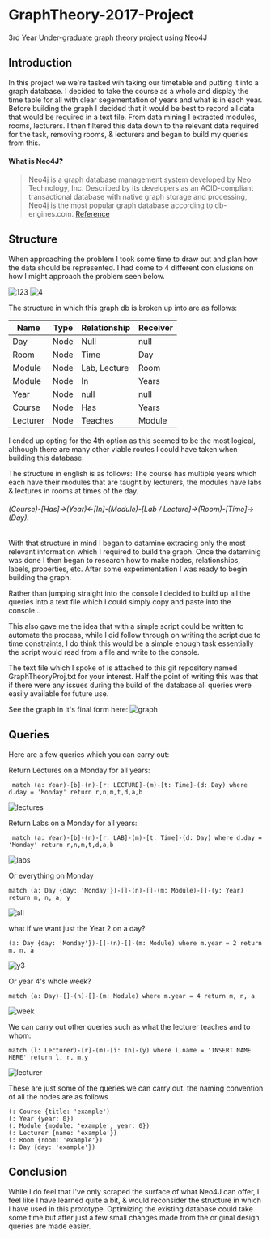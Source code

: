 # GraphTheory-2017-Project
3rd Year Under-graduate graph theory project using Neo4J

## Introduction

In this project we we're tasked wih taking our timetable and putting it into a graph database.
I decided to take the course as a whole and display the time table for all with clear segementation of years and what is in each year.
Before building the graph I decided that it would be best to record all data that would be required in a text file. 
From data mining I extracted modules, rooms, lecturers. I then filtered this data down to the relevant data required for the task, removing rooms, & lecturers and began to build my queries from this.

#### What is Neo4J?

> Neo4j is a graph database management system developed by Neo Technology, Inc. 
> Described by its developers as an ACID-compliant transactional database with native graph storage and processing, 
> Neo4j is the most popular graph database according to db-engines.com. [Reference](https://en.wikipedia.org/wiki/Neo4j)

## Structure

When approaching the problem I took some time to draw out and plan how the data should be represented.
I had come to 4 different con clusions on how I might approach the problem seen below.

![123](http://imgur.com/5YqFuIo.png)
![4](http://imgur.com/FkuX635.png)

The structure in which this graph db is broken up into are as follows:

| Name | Type | Relationship | Receiver |
| --- | --- | --- | --- |
| Day | Node | Null | null |
| Room | Node | Time | Day |
| Module | Node | Lab, Lecture | Room |
| Module | Node | In | Years |
| Year | Node | null | null |
| Course | Node | Has | Years |
| Lecturer | Node | Teaches | Module |

I ended up opting for the 4th option as this seemed to be the most logical, although there are many other viable routes I could have taken
when building this database. 

The structure in english is as follows: The course has multiple years which each have their modules that are taught by lecturers, the modules have labs & lectures in rooms at times of the day. 
###### (Course)-[Has]->(Year)<-[In]-(Module)-[Lab / Lecture]->(Room)-[Time]->(Day).

With that structure in mind I began to datamine extracing only the most relevant information which I required to build the graph.
Once the dataminig was done I then began to research how to make nodes, relationships, labels, properties, etc.
After some experimentation I was ready to begin building the graph. 

Rather than jumping straight into the console I decided to build up all the queries into a text file which I could simply copy and paste into the console...

This also gave me the idea that with a simple script could be written to automate the process, while I did follow through on writing the script due to time constraints, I do think this would be a simple enough task essentially the script would read from a file and write to the console.

The text file which I spoke of is attached to this git repository named GraphTheoryProj.txt for your interest.
Half the point of writing this was that if there were any issues during the build of the database all queries were easily available for future use. 

See the graph in it's final form here:
![graph](http://imgur.com/xMscQFW.png)

## Queries

Here are a few queries which you can carry out:

Return Lectures on a Monday for all years:
```
 match (a: Year)-[b]-(n)-[r: LECTURE]-(m)-[t: Time]-(d: Day) where d.day = 'Monday' return r,n,m,t,d,a,b
```
![lectures](http://imgur.com/rSWuXV2.png)

Return Labs on a Monday for all years:
```
 match (a: Year)-[b]-(n)-[r: LAB]-(m)-[t: Time]-(d: Day) where d.day = 'Monday' return r,n,m,t,d,a,b
```
![labs](http://imgur.com/oO8gOrP.png)

Or everything on Monday
```
match (a: Day {day: 'Monday'})-[]-(n)-[]-(m: Module)-[]-(y: Year) return m, n, a, y
```
![all](http://imgur.com/LqXUfdC.png)

what if we want just the Year 2 on a day?
```
(a: Day {day: 'Monday'})-[]-(n)-[]-(m: Module) where m.year = 2 return m, n, a
```
![y3](http://imgur.com/6vGF6kv.png)

Or year 4's whole week?
```
match (a: Day)-[]-(n)-[]-(m: Module) where m.year = 4 return m, n, a
```
![week](http://imgur.com/Jf50YiD.png)

We can carry out other queries such as what the lecturer teaches and to whom:
```
match (l: Lecturer)-[r]-(m)-[i: In]-(y) where l.name = 'INSERT NAME HERE' return l, r, m,y
```
![lecturer](http://imgur.com/rXd7FuY.png)

These are just some of the queries we can carry out. the naming convention of all the nodes are as follows
```
(: Course {title: 'example')
(: Year {year: 0})
(: Module {module: 'example', year: 0})
(: Lecturer {name: 'example'})
(: Room {room: 'example'})
(: Day {day: 'example'})
```
## Conclusion

While I do feel that I've only scraped the surface of what Neo4J can offer, I feel like I have learned quite a bit,
& would reconsider the structure in which I have used in this prototype. Optimizing the existing database could take some time
but after just a few small changes made from the original design queries are made easier.


 
